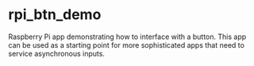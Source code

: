 # rpi_btn_demo
Raspberry Pi app demonstrating how to interface with a button. This app can be used as a starting point for more sophisticated apps that need to service asynchronous inputs.
